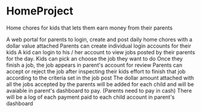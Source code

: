 # HomeProject
Home chores for kids that lets them earn money from their parents

A web portal for parents to login, create and post daily home chores with a dollar value attached
Parents can create individual login accounts for their kids
A kid can login to his / her account to view jobs posted by their parents for the day.
Kids can pick an choose the job they want to do
Once they finish a job, the job appears in parent's account for review
Parents can accept or reject the job after inspecting their kids effort to finish that job according to the criteria set in the job post
The dollar amount attached with all the jobs accepted by the parents will be added for each child and will be avaiable in parent's dashboard to pay.
(Parents need to pay in cash)
There will be a log of each payment paid to each child account in parent's dashboard
